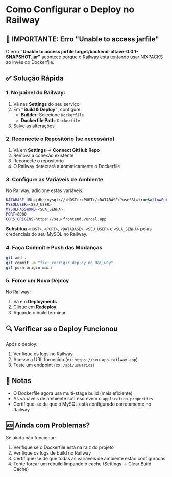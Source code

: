 # Como Configurar o Deploy no Railway

## 🚨 IMPORTANTE: Erro "Unable to access jarfile"

O erro **"Unable to access jarfile target/backend-altave-0.0.1-SNAPSHOT.jar"** acontece porque o Railway está tentando usar NIXPACKS ao invés do Dockerfile.

## ✅ Solução Rápida

### 1. No painel do Railway:

1. Vá nas **Settings** do seu serviço
2. Em **"Build & Deploy"**, configure:
   - **Builder**: Selecione `Dockerfile`
   - **Dockerfile Path**: `Dockerfile`
3. Salve as alterações

### 2. Reconecte o Repositório (se necessário)

1. Vá em **Settings** → **Connect GitHub Repo**
2. Remova a conexão existente
3. Reconecte o repositório
4. O Railway detectará automaticamente o Dockerfile

### 3. Configure as Variáveis de Ambiente

No Railway, adicione estas variáveis:

```bash
DATABASE_URL=jdbc:mysql://<HOST>:<PORT>/<DATABASE>?useSSL=true&allowPublicKeyRetrieval=true&serverTimezone=UTC
MYSQLUSER=<SEU_USER>
MYSQLPASSWORD=<SUA_SENHA>
PORT=8080
CORS_ORIGINS=https://seu-frontend.vercel.app
```

**Substitua** `<HOST>`, `<PORT>`, `<DATABASE>`, `<SEU_USER>` e `<SUA_SENHA>` pelas credenciais do seu MySQL no Railway.

### 4. Faça Commit e Push das Mudanças

```bash
git add .
git commit -m "fix: corrigir deploy no Railway"
git push origin main
```

### 5. Force um Novo Deploy

No Railway:
1. Vá em **Deployments**
2. Clique em **Redeploy**
3. Aguarde o build terminar

## 🔍 Verificar se o Deploy Funcionou

Após o deploy:
1. Verifique os logs no Railway
2. Acesse a URL fornecida (ex: `https://seu-app.railway.app`)
3. Teste um endpoint (ex: `/api/usuarios`)

## 📝 Notas

- O Dockerfile agora usa multi-stage build (mais eficiente)
- As variáveis de ambiente sobrescrevem o `application.properties`
- Certifique-se de que o MySQL está configurado corretamente no Railway

## 🆘 Ainda com Problemas?

Se ainda não funcionar:

1. Verifique se o Dockerfile está na raiz do projeto
2. Verifique os logs de build no Railway
3. Certifique-se de que todas as variáveis de ambiente estão configuradas
4. Tente forçar um rebuild limpando o cache (Settings → Clear Build Cache)

